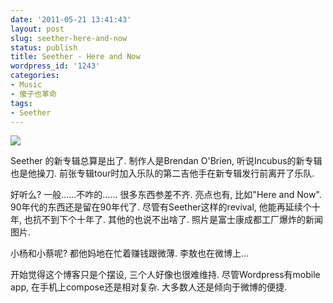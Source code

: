 ```yaml
---
date: '2011-05-21 13:41:43'
layout: post
slug: seether-here-and-now
status: publish
title: Seether - Here and Now
wordpress_id: '1243'
categories:
- Music
- 傻子也革命
tags:
- Seether
---
```


![](http://nexgadget.com/images/explosion-at-foxconns-chengdu-plant-injures-several-could-affect-ipad-production-update-video_or-fu_0.jpg)

Seether 的新专辑总算是出了. 制作人是Brendan O'Brien, 听说Incubus的新专辑也是他操刀. 前张专辑tour时加入乐队的第二吉他手在新专辑发行前离开了乐队.

好听么? 一般......不咋的...... 很多东西参差不齐. 亮点也有, 比如"Here and Now". 90年代的东西还是留在90年代了. 尽管有Seether这样的revival, 他能再延续个十年, 也抗不到下个十年了. 其他的也说不出啥了. 照片是富士康成都工厂爆炸的新闻图片.

小杨和小蔡呢? 都他妈地在忙着赚钱跟微薄. 李敖也在微博上...

开始觉得这个博客只是个摆设, 三个人好像也很难维持. 尽管Wordpress有mobile app, 在手机上compose还是相对复杂. 大多数人还是倾向于微博的便捷.


